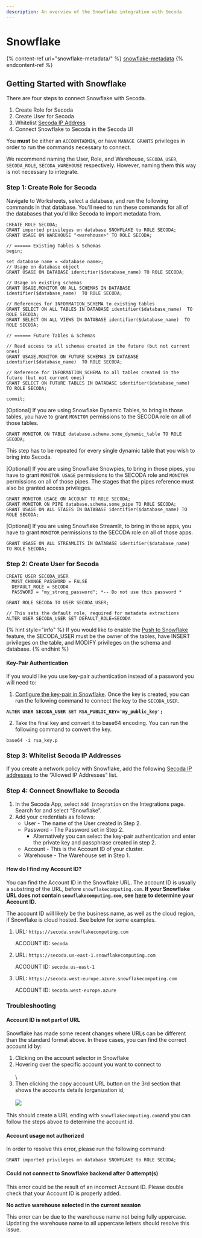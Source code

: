 ```yaml
---
description: An overview of the Snowflake integration with Secoda
---
```


# Snowflake

{% content-ref url="snowflake-metadata/" %}
[snowflake-metadata](snowflake-metadata/)
{% endcontent-ref %}

## **Getting Started with Snowflake** <a href="#h_3a4bfd6458" id="h_3a4bfd6458"></a>

There are four steps to connect Snowflake with Secoda.

1. Create Role for Secoda
2. Create User for Secoda
3. Whitelist [Secoda IP Address](./#h_e7eac6e3f5)
4. Connect Snowflake to Secoda in the Secoda UI

You **must** be either an `ACCOUNTADMIN`, or have `MANAGE GRANTS` privileges in order to run the commands necessary to connect.

We recommend naming the User, Role, and Warehouse, `SECODA_USER`, `SECODA_ROLE`, `SECODA_WAREHOUSE` respectively. However, naming them this way is not necessary to integrate.

### **Step 1: Create Role for Secoda** <a href="#h_f22c4a805b" id="h_f22c4a805b"></a>

Navigate to Worksheets, select a database, and run the following commands in that database. You'll need to run these commands for all of the databases that you'd like Secoda to import metadata from.

```
CREATE ROLE SECODA;
GRANT imported privileges on database SNOWFLAKE to ROLE SECODA;
GRANT USAGE ON WAREHOUSE "<warehouse>" TO ROLE SECODA;

// ====== Existing Tables & Schemas
begin;

set database_name = <database name>;
// Usage on database object
GRANT USAGE ON DATABASE identifier($database_name) TO ROLE SECODA;

// Usage on existing schemas
GRANT USAGE,MONITOR ON ALL SCHEMAS IN DATABASE identifier($database_name)  TO ROLE SECODA;

// References for INFORMATION_SCHEMA to existing tables
GRANT SELECT ON ALL TABLES IN DATABASE identifier($database_name)  TO ROLE SECODA;
GRANT SELECT ON ALL VIEWS IN DATABASE identifier($database_name)  TO ROLE SECODA;

// ====== Future Tables & Schemas

// Read access to all schemas created in the future (but not current ones)
GRANT USAGE,MONITOR ON FUTURE SCHEMAS IN DATABASE identifier($database_name)  TO ROLE SECODA;

// Reference for INFORMATION_SCHEMA to all tables created in the future (but not current ones)
GRANT SELECT ON FUTURE TABLES IN DATABASE identifier($database_name)  TO ROLE SECODA;

commit;
```

\[Optional] If you are using Snowflake Dynamic Tables, to bring in those tables, you have to grant `MONITOR` permissions to the SECODA role on all of those tables.

```
GRANT MONITOR ON TABLE database.schema.some_dynamic_table TO ROLE SECODA;
```

This step has to be repeated for every single dynamic table that you wish to bring into Secoda.

\[Optional] If you are using Snowflake Snowpies, to bring in those pipes, you have to grant `MONITOR USAGE` permissions to the SECODA role and `MONITOR` permissions on all of those pipes. The stages that the pipes reference must also be granted access privileges.&#x20;

```
GRANT MONITOR USAGE ON ACCOUNT TO ROLE SECODA;
GRANT MONITOR ON PIPE database.schema.some_pipe TO ROLE SECODA;
GRANT USAGE ON ALL STAGES IN DATABASE identifier($database_name) TO ROLE SECODA;
```

\[Optional] If you are using Snowflake Streamlit, to bring in those apps, you have to grant `MONITOR` permissions to the SECODA role on all of those apps.

```
GRANT USAGE ON ALL STREAMLITS IN DATABASE identifier($database_name) TO ROLE SECODA;
```

### Step 2: Create User for Secoda

```
CREATE USER SECODA_USER
  MUST_CHANGE_PASSWORD = FALSE
  DEFAULT_ROLE = SECODA
  PASSWORD = "my_strong_password"; *-- Do not use this password *

GRANT ROLE SECODA TO USER SECODA_USER;

// This sets the default role, required for metadata extractions
ALTER USER SECODA_USER SET DEFAULT_ROLE=SECODA
```

{% hint style="info" %}
If you would like to enable the [Push to Snowflake](../../push-metadata-to-source.md) feature, the SECODA\_USER must be the owner of the tables, have INSERT privileges on the table, and MODIFY privileges on the schema and database.
{% endhint %}

#### Key-Pair Authentication

If you would like you use key-pair authentication instead of a password you will need to:

1. [Configure the key-pair in Snowflake](https://docs.snowflake.com/en/user-guide/key-pair-auth). Once the key is created, you can run the following command to connect the key to the `SECODA_USER`.

<pre><code><strong>ALTER USER SECODA_USER SET RSA_PUBLIC_KEY='my_public_key';
</strong></code></pre>

2. Take the final key and convert it to base64 encoding. You can run the following command to convert the key.

```
base64 -i rsa_key.p
```

### **Step 3: Whitelist Secoda IP Addresses** <a href="#h_7ee8142011" id="h_7ee8142011"></a>

If you create a network policy with Snowflake, add the following [Secoda IP addresses](../../../faq.md#what-are-the-ip-addresses-for-secoda) to the “Allowed IP Addresses” list.

### **Step 4: Connect Snowflake to Secoda** <a href="#h_7ee8142011" id="h_7ee8142011"></a>

1. In the Secoda App, select `Add Integration` on the Integrations page. Search for and select “Snowflake”.
2. Add your credentials as follows:
   * User - The name of the User created in Step 2.
   * Password - The Password set in Step 2.
     * Alternatively you can select the key-pair authentication and enter the private key and passphrase created in step 2.
   * Account - This is the Account ID of your cluster.
   * Warehouse - The Warehouse set in Step 1.

#### **How do I find my Account ID?**

You can find the Account ID in the Snowflake URL. The account ID is usually a substring of the URL, before `snowflakecomputing.com`. **If your Snowflake URL does not contain `snowflakecomputing.com`, see** [**here**](./#account-id-is-not-part-of-url) **to determine your Account ID.**

The account ID will likely be the business name, as well as the cloud region, if Snowflake is cloud hosted. See below for some examples.

1.  URL: `https://secoda.snowflakecomputing.com`

    ACCOUNT ID: `secoda`
2.  URL: `https://secoda.us-east-1.snowflakecomputing.com`

    ACCOUNT ID: `secoda.us-east-1`
3.  URL: `https://secoda.west-europe.azure.snowflakecomputing.com`

    ACCOUNT ID: `secoda.west-europe.azure`

### Troubleshooting

#### Account ID is not part of URL

Snowflake has made some recent changes where URLs can be different than the standard format above. In these cases, you can find the correct account id by:

1. Clicking on the account selector in Snowflake
2. Hovering over the specific account you want to connect to\
   \
   <img src="https://secoda-public-media-assets.s3.amazonaws.com/660640ab-8e40-41a1-be24-6da71bc4b39f.png" alt="" data-size="original">\\
3. Then clicking the copy account URL button on the 3rd section that shows the accounts details (organization id,\
   \
   ![](https://secoda-public-media-assets.s3.amazonaws.com/f461ba8b-ea39-402c-849a-e84b96d73a16.png)

This should create a URL ending with `snowflakecomputing.com`and you can follow the steps abvoe to determine the account id.

#### Account usage not authorized

In order to resolve this error, please run the following command:

`GRANT imported privileges on database SNOWFLAKE to ROLE SECODA;`

#### Could not connect to Snowflake backend after 0 attempt(s)

This error could be the result of an incorrect Account ID. Please double check that your Account ID is properly added.

**No active warehouse selected in the current session**

This error can be due to the warehouse name not being fully uppercase. Updating the warehouse name to all uppercase letters should resolve this issue.
